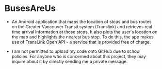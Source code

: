 # BusesAreUs

- An Android application that maps the location of stops and bus routes on the Greater Vancouver Transit system (Translink) and retrieves real time arrival information at those stops. It also plots the user's location on the map and highlights the nearest bus stop. To do this, the app makes use of TransLink Open API - a service that is provided free of charge.

- I am not permitted to upload my code onto GitHub due to school policies. For anyone who is concerned about this project, they may inquire about it by directly sending me a private message.
